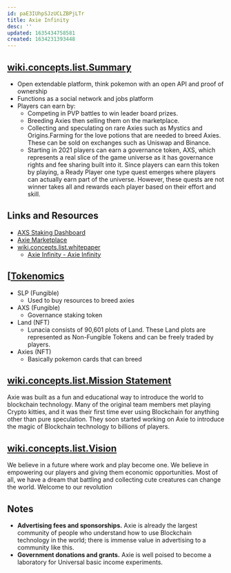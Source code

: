 ```yaml
---
id: paE3IUhpSJzUCLZBPjLTr
title: Axie Infinity
desc: ''
updated: 1635434758581
created: 1634231393448
---
```



## [wiki.concepts.list.Summary](../Summary.md)

* Open extendable platform, think pokemon with an open API and proof of ownership
* Functions as a social network and jobs platform
* Players can earn by:
  * Competing in PVP battles to win leader board prizes.
  * Breeding Axies then selling them on the marketplace.
  * Collecting and speculating on rare Axies such as Mystics and Origins.Farming for the love potions that are needed to breed Axies. These can be sold on exchanges such as Uniswap and Binance.
  * Starting in 2021 players can earn a governance token, AXS, which represents a real slice of the game universe as it has governance rights and fee sharing built into it. Since players can earn this token by playing, a Ready Player one type quest emerges where players can actually earn part of the universe. However, these quests are not winner takes all and rewards each player based on their effort and skill.

## Links and Resources

* [AXS Staking Dashboard](https://stake.axieinfinity.com/)
* [Axie Marketplace](https://marketplace.axieinfinity.com/axie/)
* [wiki.concepts.list.whitepaper](../whitepaper.md)
  * [Axie Infinity - Axie Infinity](https://whitepaper.axieinfinity.com/)

## [[Tokenomics](%5BTokenomics)

* SLP (Fungible)
  * Used to buy resources to breed axies
* AXS (Fungible)
  * Governance staking token
* Land (NFT)
  * Lunacia consists of 90,601 plots of Land. These Land plots are represented as Non-Fungible Tokens and can be freely traded by players.
* Axies (NFT)
  * Basically pokemon cards that can breed

## [wiki.concepts.list.Mission Statement](../Mission%20Statement.md)

Axie was built as a fun and educational way to introduce the world to blockchain technology. Many of the original team members met playing Crypto kitties, and it was their first time ever using Blockchain for anything other than pure speculation. They soon started working on Axie to introduce the magic of Blockchain technology to billions of players.

## [wiki.concepts.list.Vision](../Vision.md)

We believe in a future where work and play become one.
We believe in empowering our players and giving them economic opportunities.
Most of all, we have a dream that battling and collecting cute creatures can change the world.
Welcome to our revolution

## Notes

* **Advertising fees and sponsorships.** Axie is already the largest community of people who understand how to use Blockchain technology in the world; there is immense value in advertising to a community like this.
* **Government donations and grants.** Axie is well poised to become a laboratory for Universal basic income experiments. 
